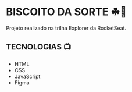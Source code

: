 
# BISCOITO DA SORTE ☘💫

Projeto realizado na trilha Explorer da RocketSeat.

## TECNOLOGIAS 📺
- HTML
- CSS
- JavaScript
- Figma
